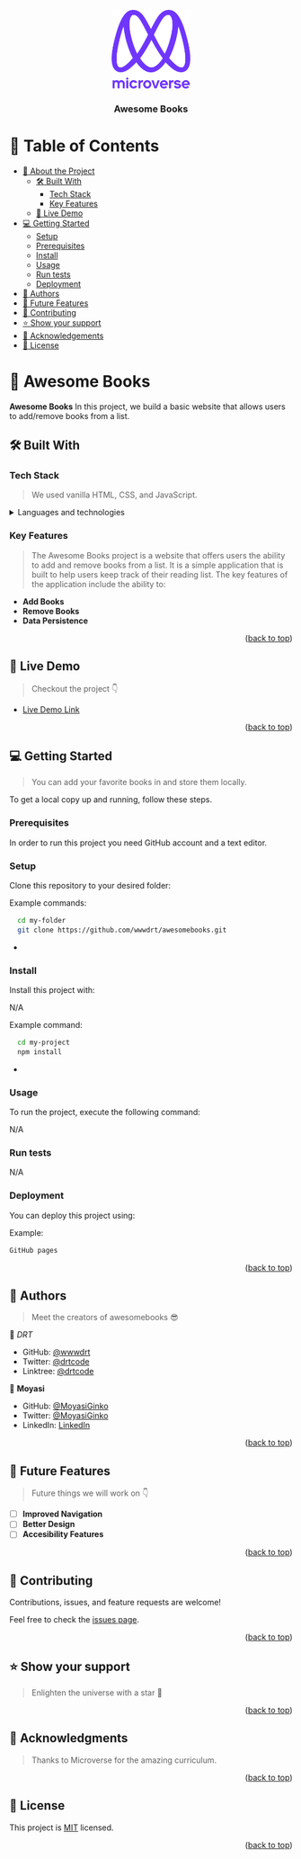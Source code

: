 <a name="readme-top"></a>

<div align="center">
  <!-- You are encouraged to replace this logo with your own! Otherwise you can also remove it. -->
  <img src="murple_logo.png" alt="logo" width="140"  height="auto" />
  <br/>

  <h3><b>Awesome Books</b></h3>

</div>

<!-- TABLE OF CONTENTS -->

# 📗 Table of Contents

- [📖 About the Project](#about-project)
  - [🛠 Built With](#built-with)
    - [Tech Stack](#tech-stack)
    - [Key Features](#key-features)
  - [🚀 Live Demo](#live-demo)
- [💻 Getting Started](#getting-started)
  - [Setup](#setup)
  - [Prerequisites](#prerequisites)
  - [Install](#install)
  - [Usage](#usage)
  - [Run tests](#run-tests)
  - [Deployment](#deployment)
- [👥 Authors](#authors)
- [🔭 Future Features](#future-features)
- [🤝 Contributing](#contributing)
- [⭐️ Show your support](#support)
- [🙏 Acknowledgements](#acknowledgements)
- [📝 License](#license)

<!-- PROJECT DESCRIPTION -->

# 📖 Awesome Books <a name="about-project"></a>

**Awesome Books** In this project, we build a basic website that allows users to add/remove books from a list.

## 🛠 Built With <a name="built-with"></a>

### Tech Stack <a name="tech-stack"></a>

> We used vanilla HTML, CSS, and JavaScript.

<details>
  <summary>Languages and technologies</summary>
  <ul>
    <li><a href="#">HTML</a></li>
  </ul>
    <ul>
    <li><a href="#">CSS3</a></li>
  </ul>
    <ul>
    <li><a href="#">VScode</a></li>
  </ul>
    <ul>
    <li><a href="#">Git and GitHub</a></li>
  </ul>
</details>

<!-- Features -->

### Key Features <a name="key-features"></a>

> The Awesome Books project is a website that offers users the ability to add and remove books from a list. It is a simple application that is built to help users keep track of their reading list. The key features of the application include the ability to:

- **Add Books**
- **Remove Books**
- **Data Persistence**

<p align="right">(<a href="#readme-top">back to top</a>)</p>

## 🚀 Live Demo <a name="live-demo"></a>

> Checkout the project 👇

- [Live Demo Link](https://wwwdrt.github.io/awesomebooks/)

<p align="right">(<a href="#readme-top">back to top</a>)</p>

<!-- GETTING STARTED -->

## 💻 Getting Started <a name="getting-started"></a>

> You can add your favorite books in and store them locally.

To get a local copy up and running, follow these steps.

### Prerequisites

In order to run this project you need GitHub account and a text editor.

<!--
Example command:

```js 
choco install npm -y
```
 -->

### Setup

Clone this repository to your desired folder:

Example commands:

```sh
  cd my-folder
  git clone https://github.com/wwwdrt/awesomebooks.git 
```

-

### Install

Install this project with:

N/A

Example command:

```sh
  cd my-project
  npm install
```

-

### Usage

To run the project, execute the following command:

N/A

### Run tests

N/A

### Deployment

You can deploy this project using:

Example:

```sh
GitHub pages
```

<p align="right">(<a href="#readme-top">back to top</a>)</p>

<!-- AUTHORS -->

## 👥 Authors <a name="authors"></a>

> Meet the creators of awesomebooks 😎

👤 *DRT*

- GitHub: [@wwwdrt](https://github.com/wwwdrt)
- Twitter: [@drtcode](https://twitter.com/drtcode)
- Linktree: [@drtcode](https://linktr.ee/drtcode)

👤 **Moyasi**

- GitHub: [@MoyasiGinko](https://github.com/MoyasiGinko)
- Twitter: [@MoyasiGinko](https://twitter.com/moyasi_ginko)
- LinkedIn: [LinkedIn](https://www.linkedin.com/in/mahmudur-rahman-a8a151257)

<p align="right">(<a href="#readme-top">back to top</a>)</p>

<!-- FUTURE FEATURES -->

## 🔭 Future Features <a name="future-features"></a>

> Future things we will work on 👇

- [ ] **Improved Navigation**
- [ ] **Better Design**
- [ ] **Accesibility Features**

<p align="right">(<a href="#readme-top">back to top</a>)</p>

<!-- CONTRIBUTING -->

## 🤝 Contributing <a name="contributing"></a>

Contributions, issues, and feature requests are welcome!

Feel free to check the [issues page](../../issues/).

<p align="right">(<a href="#readme-top">back to top</a>)</p>

<!-- SUPPORT -->

## ⭐️ Show your support <a name="support"></a>

> Enlighten the universe with a star 🤩

<p align="right">(<a href="#readme-top">back to top</a>)</p>

<!-- ACKNOWLEDGEMENTS -->

## 🙏 Acknowledgments <a name="acknowledgements"></a>

> Thanks to Microverse for the amazing curriculum.

<p align="right">(<a href="#readme-top">back to top</a>)</p>

<!-- LICENSE -->

## 📝 License <a name="license"></a>

This project is [MIT](./LICENSE) licensed.

<p align="right">(<a href="#readme-top">back to top</a>)</p>
